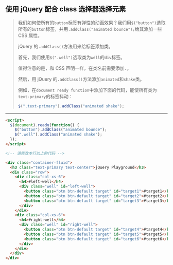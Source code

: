 ## 使用 jQuery 配合 class 选择器选择元素

> 我们如何使所有的`button`标签有弹性的动画效果？我们用`$("button")`选取所有的`button`标签，并用`.addClass("animated bounce");`给其添加一些 CSS 属性。
>
> jQuery 的`.addClass()`方法用来给标签添加类。
>
> 首先，我们使用`$(".well")`选取类为`well`的`div`标签。
>
> 值得注意的是，和 CSS 声明一样，在类名前需要添加`.`。
>
> 然后，用 jQuery 的`.addClass()`方法添加`animated`和`shake`类。
>
> 例如，在`document ready function`中添加下面的代码，能使所有类为`text-primary`的标签抖动：
>
> ```js
> $(".text-primary").addClass("animated shake");
> ```

---

```html
<script>
  $(document).ready(function() {
    $("button").addClass("animated bounce");
    $(".well").addClass("animated shake");
  });
</script>

<!-- 请修改本行以上的代码 -->

<div class="container-fluid">
  <h3 class="text-primary text-center">jQuery Playground</h3>
  <div class="row">
    <div class="col-xs-6">
      <h4>#left-well</h4>
      <div class="well" id="left-well">
        <button class="btn btn-default target" id="target1">#target1</button>
        <button class="btn btn-default target" id="target2">#target2</button>
        <button class="btn btn-default target" id="target3">#target3</button>
      </div>
    </div>
    <div class="col-xs-6">
      <h4>#right-well</h4>
      <div class="well" id="right-well">
        <button class="btn btn-default target" id="target4">#target4</button>
        <button class="btn btn-default target" id="target5">#target5</button>
        <button class="btn btn-default target" id="target6">#target6</button>
      </div>
    </div>
  </div>
</div>
```

